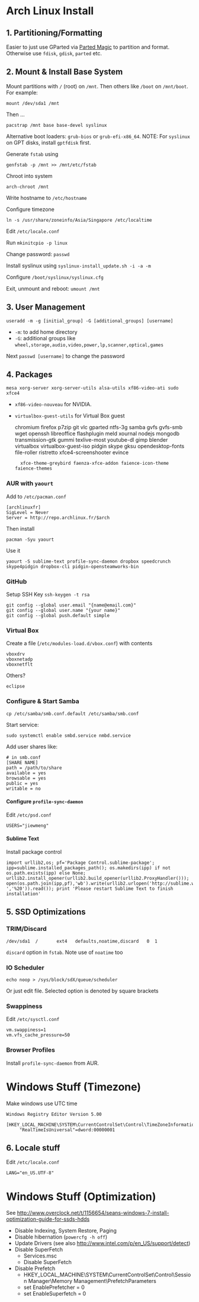 # Arch Linux Install

## 1. Partitioning/Formatting

Easier to just use GParted via [Parted Magic][pmagic] to partition and format. Otherwise use
`fdisk`, `gdisk`, `parted` etc.

## 2. Mount & Install Base System

Mount partitions with `/` (root) on `/mnt`. Then others like `/boot` on `/mnt/boot`. For example:

	mount /dev/sda1 /mnt

Then ... 

	pacstrap /mnt base base-devel syslinux

Alternative boot loaders: `grub-bios` or `grub-efi-x86_64`. NOTE: For `syslinux` on GPT disks, 
install `gptfdisk` first.

Generate `fstab` using

	genfstab -p /mnt >> /mnt/etc/fstab

Chroot into system 

	arch-chroot /mnt

Write hostname to `/etc/hostname`

Configure timezone

	ln -s /usr/share/zoneinfo/Asia/Singapore /etc/localtime

Edit `/etc/locale.conf`

Run `mkinitcpio -p linux`

Change password: `passwd`

Install syslinux using `syslinux-install_update.sh -i -a -m`

Configure `/boot/syslinux/syslinux.cfg`

Exit, unmount and reboot: `umount /mnt`

## 3. User Management

	useradd -m -g [initial_group] -G [additional_groups] [username]

- `-m`: to add home directory
- `-G`: additional groups like `wheel,storage,audio,video,power,lp,scanner,optical,games`

Next `passwd [username]` to change the password

## 4. Packages

	mesa xorg-server xorg-server-utils alsa-utils xf86-video-ati sudo xfce4

- `xf86-video-nouveau` for NVIDIA. 
- `virtualbox-guest-utils` for Virtual Box guest

	chromium firefox p7zip git vlc gparted ntfs-3g samba gvfs gvfs-smb wget openssh libreoffice flashplugin meld xournal nodejs mongodb transmission-gtk gummi texlive-most youtube-dl gimp blender virtualbox virtualbox-guest-iso pidgin skype gksu opendesktop-fonts file-roller ristretto xfce4-screenshooter evince

    	xfce-theme-greybird faenza-xfce-addon faience-icon-theme  faience-themes

### AUR with `yaourt`

Add to `/etc/pacman.conf`

	[archlinuxfr]
	SigLevel = Never
	Server = http://repo.archlinux.fr/$arch

Then install 

	pacman -Syu yaourt

Use it

	yaourt -S sublime-text profile-sync-daemon dropbox speedcrunch skype4pidgin dropbox-cli pidgin-opensteamworks-bin

### GitHub

Setup SSH Key `ssh-keygen -t rsa`

	git config --global user.email "{name@email.com}"
	git config --global user.name "{your name}"
	git config --global push.default simple

### Virtual Box

Create a file (`/etc/modules-load.d/vbox.conf`) with contents 

	vboxdrv
	vboxnetadp
	vboxnetflt

Others?

	eclipse

### Configure & Start Samba

	cp /etc/samba/smb.conf.default /etc/samba/smb.conf

Start service:

	sudo systemctl enable smbd.service nmbd.service

Add user shares like: 

	# in smb.conf
	[SHARE NAME]
	path = /path/to/share
	available = yes
	browsable = yes
	public = yes
	writable = no

#### Configure `profile-sync-daemon`

Edit `/etc/psd.conf`

	USERS="jiewmeng"

#### Sublime Text 

Install package control

	import urllib2,os; pf='Package Control.sublime-package'; ipp=sublime.installed_packages_path(); os.makedirs(ipp) if not os.path.exists(ipp) else None; urllib2.install_opener(urllib2.build_opener(urllib2.ProxyHandler())); open(os.path.join(ipp,pf),'wb').write(urllib2.urlopen('http://sublime.wbond.net/'+pf.replace(' ','%20')).read()); print 'Please restart Sublime Text to finish installation'

## 5. SSD Optimizations

### TRIM/Discard

	/dev/sda1  /       ext4   defaults,noatime,discard   0  1

`discard` option in `fstab`. Note use of  `noatime` too

### IO Scheduler

	echo noop > /sys/block/sdX/queue/scheduler

Or just edit file. Selected option is denoted by square brackets

### Swappiness

Edit `/etc/sysctl.conf`

	vm.swappiness=1
	vm.vfs_cache_pressure=50

### Browser Profiles

Install `profile-sync-daemon` from AUR. 

# Windows Stuff (Timezone)

Make windows use UTC time

	Windows Registry Editor Version 5.00

	[HKEY_LOCAL_MACHINE\SYSTEM\CurrentControlSet\Control\TimeZoneInformation]
	     "RealTimeIsUniversal"=dword:00000001

## 6. Locale stuff

Edit `/etc/locale.conf`

	LANG="en_US.UTF-8"

# Windows Stuff (Optimization)

See http://www.overclock.net/t/1156654/seans-windows-7-install-optimization-guide-for-ssds-hdds

- Disable Indexing, System Restore, Paging
- Disable hibernation (`powercfg -h off`)
- Update Drivers (see also http://www.intel.com/p/en_US/support/detect)
- Disable SuperFetch
	- Services.msc
	- Disable SuperFetch
- Disable Prefetch
	- HKEY_LOCAL_MACHINE\SYSTEM\CurrentControlSet\Control\Session Manager\Memory Management\PrefetchParameters
 	- set EnablePrefetcher = 0
	- set EnableSuperfetch = 0

[fs-for-small-files]: https://wiki.archlinux.org/index.php/File_Systems#Type_of_File_Systems
[pmagic]: http://partedmagic.com/
